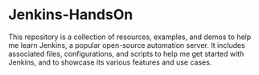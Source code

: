 # Jenkins-HandsOn
This repository is a collection of resources, examples, and demos to help me learn Jenkins, a popular open-source automation server. It includes associated files, configurations, and scripts to help me get started with Jenkins, and to showcase its various features and use cases. 
